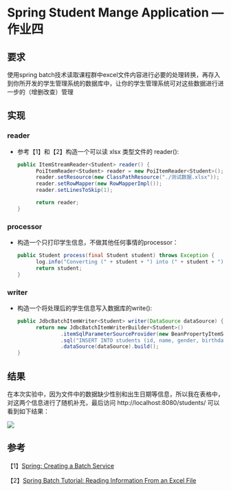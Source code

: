 # Spring Student Mange Application — 作业四



## 要求

使用spring batch技术读取课程群中excel文件内容进行必要的处理转换，再存入到你所开发的学生管理系统的数据库中，让你的学生管理系统可对这些数据进行进一步的（增删改查）管理



## 实现

### reader

* 参考【1】和【2】构造一个可以读 xlsx 类型文件的 reader():

  ```java
  public ItemStreamReader<Student> reader() {
  		PoiItemReader<Student> reader = new PoiItemReader<Student>();
  		reader.setResource(new ClassPathResource("./测试数据.xlsx"));
  		reader.setRowMapper(new RowMapperImpl());
  		reader.setLinesToSkip(1);
  
  		return reader;
  }
  ```

### processor

* 构造一个只打印学生信息，不做其他任何事情的processor：

  ```java
  public Student process(final Student student) throws Exception {
  		log.info("Converting (" + student + ") into (" + student + ")");
  		return student;
  }
  ```

### writer

* 构造一个将处理后的学生信息写入数据库的write():

  ```java
  public JdbcBatchItemWriter<Student> writer(DataSource dataSource) {
  		return new JdbcBatchItemWriterBuilder<Student>()
  				.itemSqlParameterSourceProvider(new BeanPropertyItemSqlParameterSourceProvider<>())
  				.sql("INSERT INTO students (id, name, gender, birthday, phonenumber, academy) VALUES (:id, :name, :gender, :birthday, :phonenumber, :academy)")
  				.dataSource(dataSource).build();
  }
  ```



## 结果

在本次实验中，因为文件中的数据缺少性别和出生日期等信息，所以我在表格中，对这两个信息进行了随机补充，最后访问 http://localhost:8080/students/ 可以看到如下结果：

![](D:\spring\spring-studentmanage\students.png)





## 参考

【1】[Spring: Creating a Batch Service](https://spring.io/guides/gs/batch-processing/)

【2】[Spring Batch Tutorial: Reading Information From an Excel File](https://www.petrikainulainen.net/programming/spring-framework/spring-batch-tutorial-reading-information-from-an-excel-file/)



